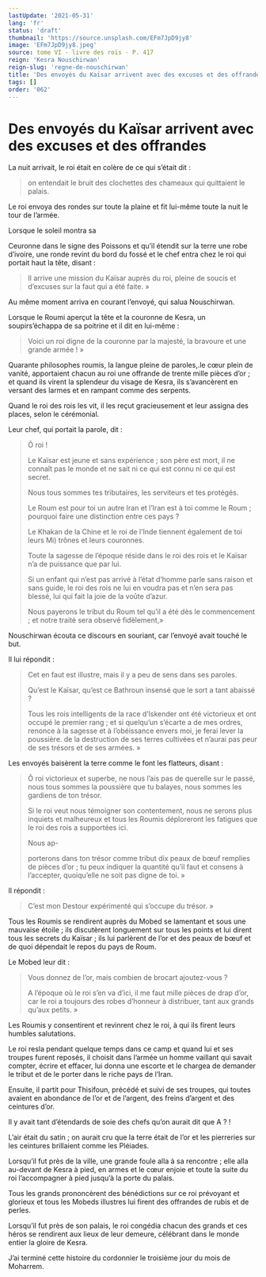 ```yaml
---
lastUpdate: '2021-05-31'
lang: 'fr'
status: 'draft'
thumbnail: 'https://source.unsplash.com/EFm7JpD9jy8'
image: 'EFm7JpD9jy8.jpeg'
source: tome VI - livre des rois - P. 417
reign: 'Kesra Nouschirwan'
reign-slug: 'regne-de-nouschirwan'
title: 'Des envoyés du Kaïsar arrivent avec des excuses et des offrandes | Le Livre des Rois | Shâhnâmeh'
tags: []
order: '062'
---
```


<!-- LTeX: language=fr -->

# Des envoyés du Kaïsar arrivent avec des excuses et des offrandes

La nuit arrivait, le roi était en colère de ce qui s’était dit :

> on entendait le bruit des clochettes des chameaux qui quittaient le palais.

Le roi envoya des rondes sur toute la plaine et fit lui-même toute la nuit le tour de l’armée.

Lorsque le soleil montra sa

Ceuronne dans le signe des Poissons et qu’il étendit sur la terre une robe d’ivoire, une ronde revint du bord du fossé et le chef entra chez le roi qui portait haut la tête, disant :

> Il arrive une mission du Kaïsar auprès du roi, pleine de soucis et d’excuses sur la faut qui a été faite. »

Au même moment arriva en courant l’envoyé, qui salua Nouschirwan.

Lorsque le Roumi aperçut la tête et la couronne de Kesra, un soupirs’échappa de sa poitrine et il dit en lui-même :

> Voici un roi digne de la couronne par la majesté, la bravoure et une grande armée ! »

Quarante philosophes roumis, la langue pleine de paroles,.le cœur plein de vanité, apportaient chacun au roi une offrande de trente mille pièces d’or ; et quand ils virent la splendeur du visage de Kesra, ils s’avancèrent en versant des larmes et en rampant comme des serpents.

Quand le roi des rois les vit, il les reçut gracieusement et leur assigna des places, selon le cérémonial.

Leur chef, qui portait la parole, dit :

> Ô roi !
>
> Le Kaïsar est jeune et sans expérience ; son père est mort, il ne connaît pas le monde et ne sait ni ce qui est connu ni ce qui est secret.
>
> Nous tous sommes tes tributaires, les serviteurs et tes protégés.
>
> Le Roum est pour toi un autre Iran et l’Iran est à toi comme le Roum ; pourquoi faire une distinction entre ces pays ?
>
> Le Khakan de la Chine et le roi de l’Inde tiennent également de toi leurs Mi) trônes et leurs couronnes.
>
> Toute la sagesse de l’époque réside dans le roi des rois et le Kaïsar n’a de puissance que par lui.
>
> Si un enfant qui n’est pas arrivé à l’état d’homme parle sans raison et sans guide, le roi des rois ne lui en voudra pas et n’en sera pas blessé, lui qui fait la joie de la voûte d’azur.
>
> Nous payerons le tribut du Roum tel qu’il a été dès le commencement ; et notre traité sera observé fidèlement,»

Nouschirwan écouta ce discours en souriant, car l’envoyé avait touché le but.

Il lui répondit :

> Cet en faut est illustre, mais il y a peu de sens dans ses paroles.
>
> Qu’est le Kaïsar, qu’est ce Bathroun insensé que le sort a tant abaissé ?
>
> Tous les rois intelligents de la race d’Iskender ont été victorieux et ont occupé le premier rang ; et si quelqu’un s’écarte a de mes ordres, renonce à la sagesse et à l’obéissance envers moi, je ferai lever la poussière. de la destruction de ses terres cultivées et n’aurai pas peur de ses trésors et de ses armées. »

Les envoyés baisèrent la terre comme le font les flatteurs, disant :

> Ô roi victorieux et superbe, ne nous l’ais pas de querelle sur le passé, nous tous sommes la poussière que tu balayes, nous sommes les gardiens de ton trésor.
>
> Si le roi veut nous témoigner son contentement, nous ne serons plus inquiets et malheureux et tous les Roumis déploreront les fatigues que le roi des rois a supportées ici.
>
> Nous ap-
>
> porterons dans ton trésor comme tribut dix peaux de bœuf remplies de pièces d’or ; tu peux indiquer la quantité qu’il faut et consens à l’accepter, quoiqu’elle ne soit pas digne de toi. »

Il répondit :

> C’est mon Destour expérimenté qui s’occupe du trésor. »

Tous les Roumis se rendirent auprès du Mobed se lamentant et sous une mauvaise étoile ; ils discutèrent longuement sur tous les points et lui dirent tous les secrets du Kaïsar ; ils lui parlèrent de l’or et des peaux de bœuf et de quoi dépendait le repos du pays de Roum.

Le Mobed leur dit :

> Vous donnez de l’or, mais combien de brocart ajoutez-vous ?
>
> A l’époque où le roi s’en va d’ici, il me faut mille pièces de drap d’or, car le roi a toujours des robes d’honneur à distribuer, tant aux grands qu’aux petits. »

Les Roumis y consentirent et revinrent chez le roi, à qui ils firent leurs humbles salutations.

Le roi resla pendant quelque temps dans ce camp et quand lui et ses troupes furent reposés, il choisit dans l’armée un homme vaillant qui savait compter, écrire et effacer, lui donna une escorte et le chargea de demander le tribut et de le porter dans le riche pays de l’Iran.

Ensuite, il partit pour Thisifoun, précédé et suivi de ses troupes, qui toutes avaient en abondance de l’or et de l’argent, des freins d’argent et des ceintures d’or.

Il y avait tant d’étendards de soie des chefs qu’on aurait dit que A ? !

L’air était du satin ; on aurait cru que la terre était de l’or et les pierreries sur les ceintures brillaient comme les Pléiades.

Lorsqu’il fut près de la ville, une grande foule alla à sa rencontre ; elle alla au-devant de Kesra à pied, en armes et le cœur enjoie et toute la suite du roi l’accompagner à pied jusqu’à la porte du palais.

Tous les grands prononcèrent des bénédictions sur ce roi prévoyant et glorieux et tous les Mobeds illustres lui firent des offrandes de rubis et de perles.

Lorsqu’il fut près de son palais, le roi congédia chacun des grands et ces héros se rendirent aux lieux de leur demeure, célébrant dans le monde entier la gloire de Kesra.

J’ai terminé cette histoire du cordonnier le troisième jour du mois de Moharrem.
